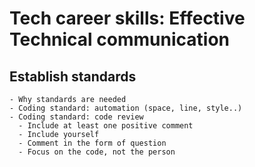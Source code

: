 # Tech career skills: Effective Technical communication 
  ## Establish standards
    - Why standards are needed
    - Coding standard: automation (space, line, style..)
    - Coding standard: code review
      - Include at least one positive comment
      - Include yourself
      - Comment in the form of question
      - Focus on the code, not the person
